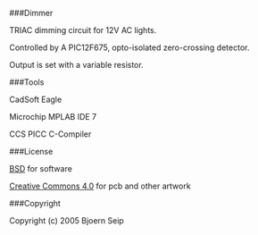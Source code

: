 
###Dimmer

TRIAC dimming circuit for 12V AC lights.

Controlled by A PIC12F675, opto-isolated zero-crossing detector.

Output is set with a variable resistor.

###Tools

CadSoft Eagle

Microchip MPLAB IDE 7

CCS PICC C-Compiler


###License

[BSD](LICENSE-BSD.txt) for software

[Creative Commons 4.0](LICENSE-CC.txt) for pcb and other artwork

###Copyright

Copyright (c) 2005 Bjoern Seip

